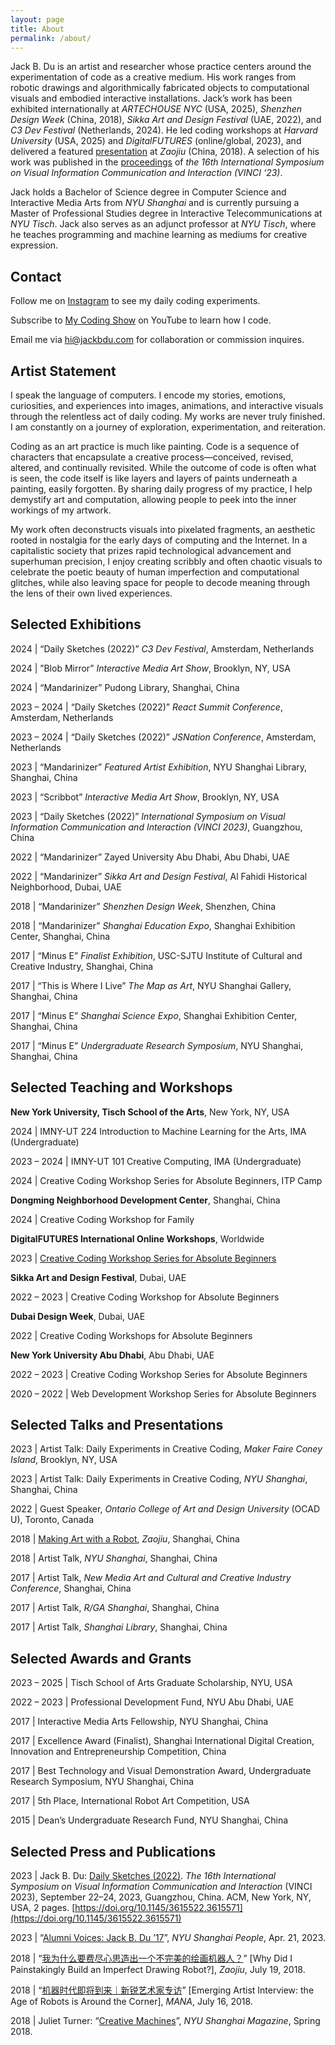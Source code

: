 ```yaml
---
layout: page
title: About
permalink: /about/
---
```


Jack B. Du is an artist and researcher whose practice centers around the experimentation of code as a creative medium. His work ranges from robotic drawings and algorithmically fabricated objects to computational visuals and embodied interactive installations. Jack’s work has been exhibited internationally at _ARTECHOUSE NYC_ (USA, 2025), _Shenzhen Design Week_ (China, 2018), _Sikka Art and Design Festival_ (UAE, 2022), and _C3 Dev Festival_ (Netherlands, 2024). He led coding workshops at _Harvard University_ (USA, 2025\) and _DigitalFUTURES_ (online/global, 2023), and delivered a featured [presentation](https://www.bilibili.com/video/av27211915/) at _Zaojiu_ (China, 2018). A selection of his work was published in the [proceedings](https://doi.org/10.1145/3615522.3615571) of _the 16th International Symposium on Visual Information Communication and Interaction (VINCI ‘23)_.

Jack holds a Bachelor of Science degree in Computer Science and Interactive Media Arts from _NYU Shanghai_ and is currently pursuing a Master of Professional Studies degree in Interactive Telecommunications at _NYU Tisch_. Jack also serves as an adjunct professor at _NYU Tisch_, where he teaches programming and machine learning as mediums for creative expression.

## Contact

Follow me on [Instagram](https://instagram.com/jackbdu) to see my daily coding experiments.

Subscribe to [My Coding Show](https://www.youtube.com/channel/UCUP34ETx7nvIbd4ypkR02hg) on YouTube to learn how I code.

Email me via [hi@jackbdu.com](mailto:hi@jackbdu.com) for collaboration or commission inquires.

## Artist Statement

I speak the language of computers. I encode my stories, emotions, curiosities, and experiences into images, animations, and interactive visuals through the relentless act of daily coding. My works are never truly finished. I am constantly on a journey of exploration, experimentation, and reiteration.

Coding as an art practice is much like painting. Code is a sequence of characters that encapsulate a creative process—conceived, revised, altered, and continually revisited. While the outcome of code is often what is seen, the code itself is like layers and layers of paints underneath a painting, easily forgotten. By sharing daily progress of my practice, I help demystify art and computation, allowing people to peek into the inner workings of my artwork.

My work often deconstructs visuals into pixelated fragments, an aesthetic rooted in nostalgia for the early days of computing and the Internet. In a capitalistic society that prizes rapid technological advancement and superhuman precision, I enjoy creating scribbly and often chaotic visuals to celebrate the poetic beauty of human imperfection and computational glitches, while also leaving space for people to decode meaning through the lens of their own lived experiences.

## Selected Exhibitions

2024 \| “Daily Sketches (2022)” _C3 Dev Festival_, Amsterdam, Netherlands

2024 \| ”Blob Mirror” _Interactive Media Art Show_, Brooklyn, NY, USA

2024 \| “Mandarinizer” Pudong Library, Shanghai, China

2023 – 2024 \| “Daily Sketches (2022)” _React Summit Conference_, Amsterdam, Netherlands

2023 – 2024 \| “Daily Sketches (2022)” _JSNation Conference_, Amsterdam, Netherlands

2023 \| “Mandarinizer” _Featured Artist Exhibition_, NYU Shanghai Library, Shanghai, China

2023 \| “Scribbot” _Interactive Media Art Show_, Brooklyn, NY, USA

2023 \| “Daily Sketches (2022)” _International Symposium on Visual Information Communication and Interaction (VINCI 2023\)_, Guangzhou, China

2022 \| “Mandarinizer” Zayed University Abu Dhabi, Abu Dhabi, UAE

2022 \| “Mandarinizer” _Sikka Art and Design Festival_, Al Fahidi Historical Neighborhood, Dubai, UAE

2018 \| “Mandarinizer” _Shenzhen Design Week_, Shenzhen, China

2018 \| “Mandarinizer” _Shanghai Education Expo_, Shanghai Exhibition Center, Shanghai, China

2017 \| “Minus E” _Finalist Exhibition_, USC-SJTU Institute of Cultural and Creative Industry, Shanghai, China

2017 \| “This is Where I Live” _The Map as Art_, NYU Shanghai Gallery, Shanghai, China

2017 \| “Minus E” _Shanghai Science Expo_, Shanghai Exhibition Center, Shanghai, China

2017 \| “Minus E” _Undergraduate Research Symposium_, NYU Shanghai, Shanghai, China

## Selected Teaching and Workshops

**New York University, Tisch School of the Arts**, New York, NY, USA

2024 \| IMNY-UT 224 Introduction to Machine Learning for the Arts, IMA (Undergraduate)

2023 – 2024 \| IMNY-UT 101 Creative Computing, IMA (Undergraduate)

2024 \| Creative Coding Workshop Series for Absolute Beginners, ITP Camp

**Dongming Neighborhood Development Center**, Shanghai, China

2024 \| Creative Coding Workshop for Family

**DigitalFUTURES International Online Workshops**, Worldwide

2023 \| [Creative Coding Workshop Series for Absolute Beginners](https://jackbdu.com/teaching/creative-coding-for-absolute-beginners/)

**Sikka Art and Design Festival**, Dubai, UAE

2022 – 2023 \| Creative Coding Workshop for Absolute Beginners

**Dubai Design Week**, Dubai, UAE

2022 \| Creative Coding Workshops for Absolute Beginners

**New York University Abu Dhabi**, Abu Dhabi, UAE

2022 – 2023 \| Creative Coding Workshop Series for Absolute Beginners

2020 – 2022 \| Web Development Workshop Series for Absolute Beginners

## Selected Talks and Presentations

2023 \| Artist Talk: Daily Experiments in Creative Coding, _Maker Faire Coney Island_, Brooklyn, NY, USA

2023 \| Artist Talk: Daily Experiments in Creative Coding, _NYU Shanghai_, Shanghai, China

2022 \| Guest Speaker, _Ontario College of Art and Design University_ (OCAD U), Toronto, Canada

2018 \| [Making Art with a Robot](https://www.bilibili.com/video/BV1Ds411E7ap/), _Zaojiu_, Shanghai, China

2018 \| Artist Talk, _NYU Shanghai_, Shanghai, China

2017 \| Artist Talk, _New Media Art and Cultural and Creative Industry Conference_, Shanghai, China

2017 \| Artist Talk, _R/GA Shanghai_, Shanghai, China

2017 \| Artist Talk, _Shanghai Library_, Shanghai, China

## Selected Awards and Grants

2023 – 2025 \| Tisch School of Arts Graduate Scholarship, NYU, USA

2022 – 2023 \| Professional Development Fund, NYU Abu Dhabi, UAE

2017 \| Interactive Media Arts Fellowship, NYU Shanghai, China

2017 \| Excellence Award (Finalist), Shanghai International Digital Creation, Innovation and Entrepreneurship Competition, China

2017 \| Best Technology and Visual Demonstration Award, Undergraduate Research Symposium, NYU Shanghai, China

2017 \| 5th Place, International Robot Art Competition, USA

2015 \| Dean’s Undergraduate Research Fund, NYU Shanghai, China

## Selected Press and Publications

2023 \| Jack B. Du: [Daily Sketches (2022)](https://doi.org/10.1145/3615522.3615571). _The 16th International Symposium on Visual Information Communication and Interaction_ (VINCI 2023), September 22–24, 2023, Guangzhou, China. ACM, New York, NY, USA, 2 pages. [https://doi.org/10.1145/3615522.3615571](https://doi.org/10.1145/3615522.3615571)

2023 \| “[Alumni Voices: Jack B. Du ’17](https://shanghai.nyu.edu/stories/alumni-voices-jack-b-du-17)”, _NYU Shanghai People_, Apr. 21, 2023.

2018 \| “[我为什么要费尽心思造出一个不完美的绘画机器人？](https://mp.weixin.qq.com/s/ZiTIpNLR9Vm13mw_fxWhGQ)” \[Why Did I Painstakingly Build an Imperfect Drawing Robot?\], _Zaojiu_, July 19, 2018.

2018 \| “[机器时代即将到来｜新锐艺术家专访](https://mp.weixin.qq.com/s/4yy7EwKfEpMtOzV7RD5VsA)” \[Emerging Artist Interview: the Age of Robots is Around the Corner\], _MANA_, July 16, 2018.

2018 \| Juliet Turner: “[Creative Machines](https://cdn.shanghai.nyu.edu/sites/default/files/accessible_nyush_spring2018_english.pdf)”, _NYU Shanghai Magazine_, Spring 2018.
